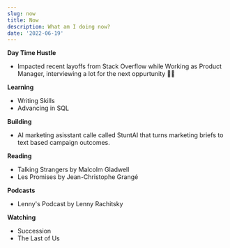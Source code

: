 ```yaml
---
slug: now 
title: Now
description: What am I doing now?
date: '2022-06-19'
---
```


**Day Time Hustle**

- Impacted recent layoffs from Stack Overflow while Working as Product Manager, interviewing a lot for the next oppurtunity 🤞🏽

**Learning**

- Writing Skills
- Advancing in SQL

**Building**

- AI marketing asisstant calle called StuntAI that turns marketing briefs to text based campaign outcomes.

**Reading**

- Talking Strangers by Malcolm Gladwell
- Les Promises by Jean-Christophe Grangé

**Podcasts**

- Lenny's Podcast by Lenny Rachitsky


**Watching** 

- Succession 
- The Last of Us
